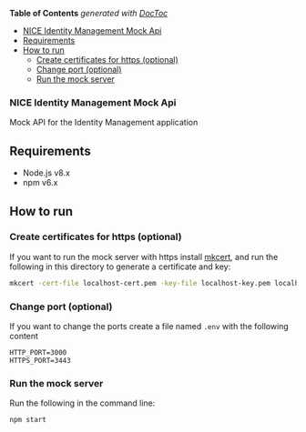 <!-- START doctoc generated TOC please keep comment here to allow auto update -->
<!-- DON'T EDIT THIS SECTION, INSTEAD RE-RUN doctoc TO UPDATE -->
**Table of Contents**  *generated with [DocToc](https://github.com/thlorenz/doctoc)*

  - [NICE Identity Management Mock Api](#nice-identity-management-mock-api)
- [Requirements](#requirements)
- [How to run](#how-to-run)
  - [Create certificates for https (optional)](#create-certificates-for-https-optional)
  - [Change port (optional)](#change-port-optional)
  - [Run the mock server](#run-the-mock-server)

<!-- END doctoc generated TOC please keep comment here to allow auto update -->

### NICE Identity Management Mock Api

Mock API for the Identity Management application

## Requirements

- Node.js v8.x
- npm v6.x

## How to run

### Create certificates for https (optional)
 
If you want to run the mock server with https install 
[mkcert](https://github.com/FiloSottile/mkcert), 
and run the following in this directory to generate a certificate and key: 

```bash
mkcert -cert-file localhost-cert.pem -key-file localhost-key.pem localhost
```

### Change port (optional)

If you want to change the ports create a file named `.env` with the following content

```
HTTP_PORT=3000
HTTPS_PORT=3443
```

### Run the mock server

Run the following in the command line: 

```
npm start
```
